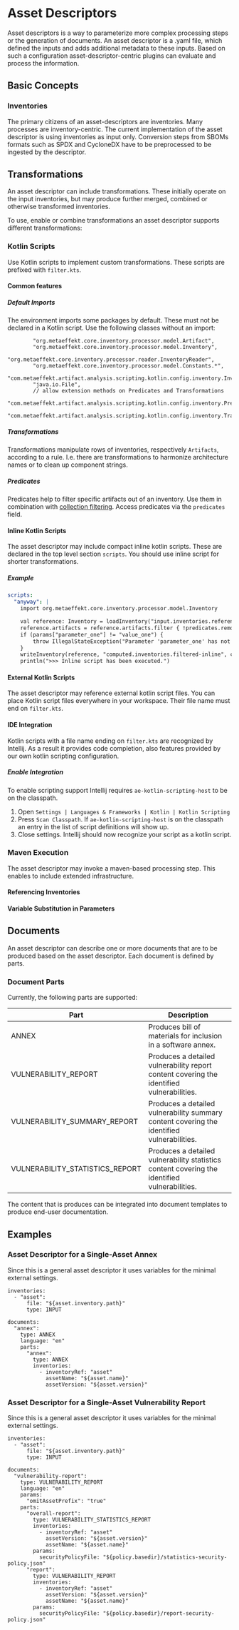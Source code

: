 # Asset Descriptors

Asset descriptors is a way to parameterize more complex processing steps or the generation of documents.
An asset descriptor is a .yaml file, which defined the inputs and adds additional metadata to these inputs. Based on
such a configuration asset-descriptor-centric plugins can evaluate and process the information.

## Basic Concepts

### Inventories

The primary citizens of an asset-descriptors are inventories. Many processes are inventory-centric. The current
implementation of the asset descriptor is using inventories as input only. Conversion steps from SBOMs formats such as
SPDX and CycloneDX have to be preprocessed to be ingested by the descriptor.

## Transformations

An asset descriptor can include transformations. These initially operate on the input inventories, but may produce
further merged, combined or otherwise transformed inventories.

To use, enable or combine transformations an asset descriptor supports different transformations:

### Kotlin Scripts

Use Kotlin scripts to implement custom transformations. These scripts are prefixed with `filter.kts`.

#### Common features

##### Default Imports

The environment imports some packages by default. These must not be declared in a Kotlin script.
Use the following classes without an import:

```
        "org.metaeffekt.core.inventory.processor.model.Artifact",
        "org.metaeffekt.core.inventory.processor.model.Inventory",
        "org.metaeffekt.core.inventory.processor.reader.InventoryReader",
        "org.metaeffekt.core.inventory.processor.model.Constants.*",
        "com.metaeffekt.artifact.analysis.scripting.kotlin.config.inventory.InventoryUtilsKt.*",
        "java.io.File",
        // allow extension methods on Predicates and Transformations
        "com.metaeffekt.artifact.analysis.scripting.kotlin.config.inventory.Predicates",
        "com.metaeffekt.artifact.analysis.scripting.kotlin.config.inventory.Transformations"
```

##### Transformations

Transformations manipulate rows of inventories, respectively `Artifacts`, according to a rule. I.e.
there are transformations to harmonize architecture names or to clean up component strings.

##### Predicates

Predicates help to filter specific artifacts out of an inventory. Use them in combination
with [collection filtering](https://kotlinlang.org/docs/collection-filtering.html).
Access predicates via the `predicates` field.

#### Inline Kotlin Scripts

The asset descriptor may include compact inline kotlin scripts. These are declared in the top
level section `scripts`. You should use inline script for shorter transformations.

##### Example

```yaml
scripts:
  "anyway": |
    import org.metaeffekt.core.inventory.processor.model.Inventory  

    val reference: Inventory = loadInventory("input.inventories.reference")  
    reference.artifacts = reference.artifacts.filter { !predicates.removeMatches(it, Regex("quarkus-run.jar"), "Id") }  
    if (params["parameter_one"] != "value_one") {  
        throw IllegalStateException("Parameter 'parameter_one' has not been passed into params map. Please check the corresponding asset-descriptor.yaml file.")  
    }  
    writeInventory(reference, "computed.inventories.filtered-inline", createParents=true)  
    println(">>> Inline script has been executed.")
```

#### External Kotlin Scripts

The asset descriptor may reference external kotlin script files. You can place Kotlin script files everywhere in your
workspace. Their file name must end on `filter.kts`.

#### IDE Integration

Kotlin scripts with a file name ending on `filter.kts` are recognized by Intellij.
As a result it provides code completion, also features provided by our own
kotlin scripting configuration.

##### Enable Integration

To enable scripting support Intellij requires `ae-kotlin-scripting-host` to be on the classpath.

1. Open `Settings | Languages & Frameworks | Kotlin | Kotlin Scripting`
2. Press `Scan Classpath`. If `ae-kotlin-scripting-host` is on the classpath an entry in the list
   of script definitions will show up.
3. Close settings.
   Intellij should now recognize your script as a kotlin script.

### Maven Execution

The asset descriptor may invoke a maven-based processing step. This enables to include extended infrastructure.

#### Referencing Inventories

#### Variable Substitution in Parameters

## Documents

An asset descriptor can describe one or more documents that are to be produced based on the asset descriptor. Each
document is defined by parts.

### Document Parts

Currently, the following parts are supported:

| Part                            | Description                                                                                   |
|---------------------------------|-----------------------------------------------------------------------------------------------|
| ANNEX                           | Produces bill of materials for inclusion in a software annex.                                 |
| VULNERABILITY_REPORT            | Produces a detailed vulnerability report content covering the identified vulnerabilities.     |
| VULNERABILITY_SUMMARY_REPORT    | Produces a detailed vulnerability summary content covering the identified vulnerabilities.    |
| VULNERABILITY_STATISTICS_REPORT | Produces a detailed vulnerability statistics content covering the identified vulnerabilities. |

The content that is produces can be integrated into document templates to produce end-user documentation.

## Examples

### Asset Descriptor for a Single-Asset Annex

Since this is a general asset descriptor it uses variables for the minimal external settings.

```
inventories:
  - "asset":
      file: "${asset.inventory.path}"
      type: INPUT
 
documents:
  "annex":
    type: ANNEX
    language: "en"
    parts:
      "annex":
        type: ANNEX
        inventories:
          - inventoryRef: "asset"
            assetName: "${asset.name}"
            assetVersion: "${asset.version}"
```

### Asset Descriptor for a Single-Asset Vulnerability Report

Since this is a general asset descriptor it uses variables for the minimal external settings.

```
inventories:
  - "asset":
      file: "${asset.inventory.path}"
      type: INPUT

documents:
  "vulnerability-report":
    type: VULNERABILITY_REPORT
    language: "en"
    params:
      "omitAssetPrefix": "true"
    parts:
      "overall-report":
        type: VULNERABILITY_STATISTICS_REPORT
        inventories:
          - inventoryRef: "asset"
            assetVersion: "${asset.version}"
            assetName: "${asset.name}"
        params:
          securityPolicyFile: "${policy.basedir}/statistics-security-policy.json"
      "report":
        type: VULNERABILITY_REPORT
        inventories:
          - inventoryRef: "asset"
            assetVersion: "${asset.version}"
            assetName: "${asset.name}"
        params:
          securityPolicyFile: "${policy.basedir}/report-security-policy.json"
```

